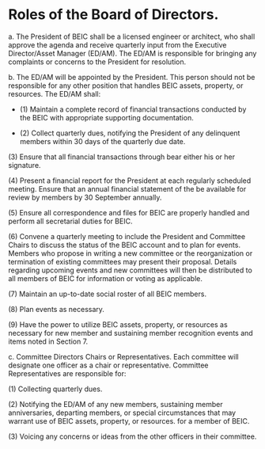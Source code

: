 # Roles of the Board of Directors.

a. The President of BEIC shall be a licensed engineer or architect, who shall approve the agenda and receive quarterly input from the Executive Director/Asset Manager (ED/AM). The ED/AM is responsible for bringing any complaints or concerns to the President for resolution. 

b. The ED/AM will be appointed by the President. This person should not be responsible for any other position that handles BEIC assets, property, or resources. The ED/AM shall: 

  * (1) Maintain a complete record of financial transactions conducted by the BEIC with appropriate supporting documentation.
 
  * (2) Collect quarterly dues, notifying the President of any delinquent members within 30 days of the quarterly due date. 

(3) Ensure that all financial transactions through bear either his or her signature. 

(4) Present a financial report for the President at each regularly scheduled meeting. Ensure that an annual financial statement of the  be available for review by  members by 30 September annually. 

(5) Ensure all correspondence and files for BEIC are properly handled and perform all secretarial duties for BEIC. 

(6) Convene a quarterly meeting to include the President and Committee Chairs to discuss the status of the BEIC account and to plan for events. Members who propose in writing a new committee or the reorganization or termination of existing committees may present their proposal.  Details regarding upcoming events and new committees will then be distributed to all members of BEIC for information or voting as applicable.
 
(7) Maintain an up-to-date social roster of all BEIC members.
 
(8) Plan events as necessary. 

(9) Have the power to utilize BEIC assets, property, or resources as necessary for new member and sustaining member recognition events and items noted in Section 7. 

c. Committee Directors Chairs or Representatives. Each committee will designate one officer as a chair or representative. Committee Representatives are responsible for: 

(1) Collecting quarterly dues. 

(2) Notifying the ED/AM of any new members, sustaining member anniversaries, departing members, or special circumstances that may warrant use of BEIC assets, property, or resources. for a member of BEIC. 

(3) Voicing any concerns or ideas from the other officers in their committee. 
